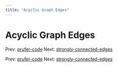 ```yaml
---
title: "Acyclic Graph Edges"
---
```


# Acyclic Graph Edges

Prev: [prufer-code](prufer-code.md) Next:
[strongly-connected-edges](strongly-connected-edges.md)

Prev: [prufer-code](prufer-code.md) Next:
[strongly-connected-edges](strongly-connected-edges.md)
